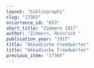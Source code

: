 ```yaml
---
layout: "bibliography"
slug: "17302"
occurrence_id: "653"
short_title: "Zimmern 1917"
author: "Zimmern, Heinrich "
publication_year: "1917"
title: "Akkadische Fremdwörter"
title: "Akkadische Fremdwörter"
previous_item: "17305"
---
```


